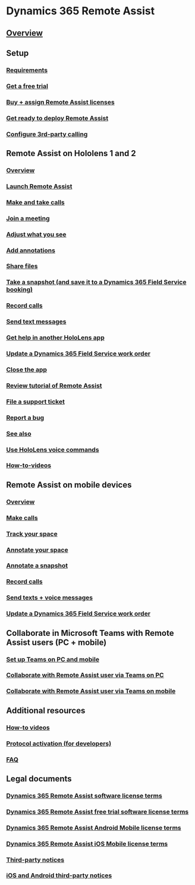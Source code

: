 # Dynamics 365 Remote Assist
## [Overview](index.md)
## Setup
### [Requirements](requirements.md)
### [Get a free trial](try-remote-assist-free.md)
### [Buy + assign Remote Assist licenses](buy-remote-assist.md)
### [Get ready to deploy Remote Assist](deploy-remote-assist.md)
### [Configure 3rd-party calling](cross-company-calling.md)

## Remote Assist on Hololens 1 and 2
### [Overview](overview-hololens.md)
### [Launch Remote Assist](launch-hololens-2.md)
### [Make and take calls](making-taking-calls-hololens.md)
### [Join a meeting](join-meeting-hololens.md)
### [Adjust what you see](adjust-what-you-see-hololens.md)
### [Add annotations](add-annotations-hololens.md)
### [Share files](share-files-hololens.md)
### [Take a snapshot (and save it to a Dynamics 365 Field Service booking)](take-snapshot-save-booking-hololens.md)
### [Record calls](record-calls-hololens.md)
### [Send text messages](send-texts-hololens.md)
### [Get help in another HoloLens app](get-help-holoLens-app-hololens.md)
### [Update a Dynamics 365 Field Service work order](update-field-service-work-order-hololens.md)
### [Close the app](close-app-hololens.md)
### [Review tutorial of Remote Assist](review-tutorial-hololens.md)
### [File a support ticket](file-support-ticket-hololens.md)
### [Report a bug](report-a-bug-hololens.md)
### [See also](see-also-hololens.md)
### [Use HoloLens voice commands](voice-commands-hololens.md)
### [How-to-videos](videos.md)

## Remote Assist on mobile devices
### [Overview](mobile-app/index.md)
### [Make calls](mobile-app/making-calls.md)
### [Track your space](mobile-app/track-space.md)
### [Annotate your space](mobile-app/annotate-space.md)
### [Annotate a snapshot](mobile-app/annotate-snapshot.md)
### [Record calls](mobile-app/record-calls.md)
### [Send texts + voice messages](mobile-app/send-texts-voice-messages.md)
### [Update a Dynamics 365 Field Service work order](mobile-app/update-field-service-work-orders.md)
## Collaborate in Microsoft Teams with Remote Assist users (PC + mobile)
### [Set up Teams on PC and mobile](set-up-teams-all.md)
### [Collaborate with Remote Assist user via Teams on PC](teams-pc-all.md)
### [Collaborate with Remote Assist user via Teams on mobile](teams-mobile-all.md)

## Additional resources
### [How-to videos](videos.md)
### [Protocol activation (for developers)](protocol-activation.md)
### [FAQ](faq.md)

## Legal documents
### [Dynamics 365 Remote Assist software license terms](../legal/remote-assist-license-terms.md)
### [Dynamics 365 Remote Assist free trial software license terms](../legal/remote-assist-license-terms-free-trial.md)
### [Dynamics 365 Remote Assist Android Mobile license terms](../legal/remote-assist-mobile-android.md)
### [Dynamics 365 Remote Assist iOS Mobile license terms](../legal/remote-assist-mobile-iOS.md)
### [Third-party notices](../legal/remote-assist-third-party-notice.md)
### [iOS and Android third-party notices](../legal/ios-android-third-party.md)

